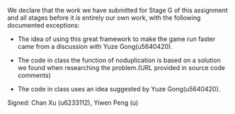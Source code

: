 We declare that the work we have submitted for Stage G of this assignment and all stages before it is entirely our own work, with the following documented exceptions:

* The idea of using this great framework to make the game run faster came from a discussion with Yuze Gong(u5640420).

* The code in class <StepsGame> the function of noduplication  is based on a solution we found when researching the problem.(URL provided in source code comments)

* The code in class <GameBoard> uses an idea suggested by Yuze Gong(u5640420).

Signed: Chan Xu (u6233112), Yiwen Peng (u)
